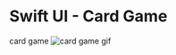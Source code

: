 # Swift UI - Card Game
card game 
![card game gif](https://user-images.githubusercontent.com/109434166/181952304-ca76a077-3292-4f5e-bd10-93eeff4a7154.gif)
